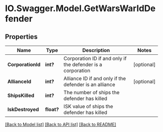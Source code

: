 # IO.Swagger.Model.GetWarsWarIdDefender
## Properties

Name | Type | Description | Notes
------------ | ------------- | ------------- | -------------
**CorporationId** | **int?** | Corporation ID if and only if the defender is a corporation | [optional] 
**AllianceId** | **int?** | Alliance ID if and only if the defender is an alliance | [optional] 
**ShipsKilled** | **int?** | The number of ships the defender has killed | 
**IskDestroyed** | **float?** | ISK value of ships the defender has killed | 

[[Back to Model list]](../README.md#documentation-for-models) [[Back to API list]](../README.md#documentation-for-api-endpoints) [[Back to README]](../README.md)

